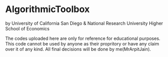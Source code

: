# AlgorithmicToolbox
by University of California San Diego &amp; National Research University Higher School of Economics

The codes uploaded here are only for reference for educational purposes. This code cannot be used by anyone as their propritory or have any claim over it of any kind. All final decisions will be done by me(MrArpitJain).

